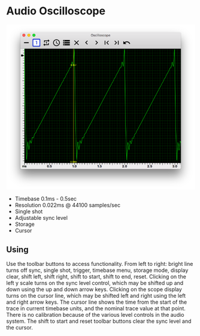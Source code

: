 # Audio Oscilloscope

![Scope](https://github.com/billthefarmer/billthefarmer.github.io/raw/master/images/audiotools/Scope-swift.png)

 * Timebase 0.1ms - 0.5sec
 * Resolution 0.022ms @ 44100 samples/sec
 * Single shot
 * Adjustable sync level
 * Storage
 * Cursor

## Using

Use the toolbar buttons to access functionality. From left to right:
bright line turns off sync, single shot, trigger, timebase menu,
storage mode, display clear, shift left, shift right, shift to start,
shift to end, reset. Clicking on the left y scale turns on the sync
level control, which may be shifted up and down using the up and down
arrow keys. Clicking on the scope display turns on the cursor line,
which may be shifted left and right using the left and right arrow
keys. The cursor line shows the time from the start of the trace in
current timebase units, and the nominal trace value at that
point. There is no calibration because of the various level controls
in the audio system. The shift to start and reset toolbar buttons
clear the sync level and the cursor.
